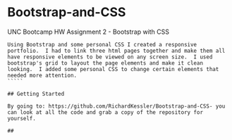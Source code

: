 # Bootstrap-and-CSS
UNC Bootcamp HW Assignment 2 - Bootstrap with CSS

``````
Using Bootstrap and some personal CSS I created a responsive portfolio.  I had to link three html pages together and make them all have responsive elements to be viewed on any screen size.  I used bootstrap's grid to layout the page elements and make it clean looking.  I added some personal CSS to change certain elements that needed more attention.
`````

## Getting Started

By going to: https://github.com/RichardKessler/Bootstrap-and-CSS- you can look at all the code and grab a copy of the repository for yourself.

## 